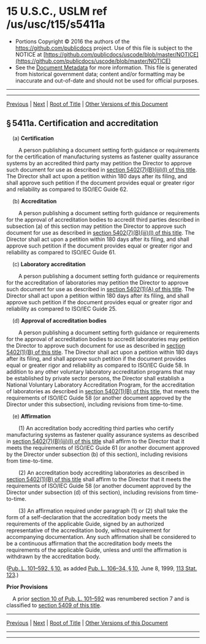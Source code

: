 ---
---

# 15 U.S.C., USLM ref /us/usc/t15/s5411a

* Portions Copyright © 2016 the authors of the https://github.com/publicdocs project.
  Use of this file is subject to the NOTICE at [https://github.com/publicdocs/uscode/blob/master/NOTICE](https://github.com/publicdocs/uscode/blob/master/NOTICE)
* See the [Document Metadata](././../../../..//README.md) for more information.
  This file is generated from historical government data; content and/or formatting may be inaccurate and out-of-date and should not be used for official purposes.

----------
----------

[Previous](./../../../..//us/usc/t15/ch80/m__us_usc_t15_s5411.md) | [Next](./../../../..//us/usc/t15/ch80/m__us_usc_t15_s5411b.md) | [Root of Title](./../../../../) | [Other Versions of this Document](https://publicdocs.github.io/go/links?ns=uslm&ref=%2Fus%2Fusc%2Ft15%2Fs5411a)

## § 5411a. Certification and accreditation

    (a) __Certification__ 

        A person publishing a document setting forth guidance or requirements for the certification of manufacturing systems as fastener quality assurance systems by an accredited third party may petition the Director to approve such document for use as described in [section 5402(7)(B)(iii)(I) of this title][/us/usc/t15/s5402/7/B/iii/I]. The Director shall act upon a petition within 180 days after its filing, and shall approve such petition if the document provides equal or greater rigor and reliability as compared to ISO/IEC Guide 62.

    (b) __Accreditation__ 

        A person publishing a document setting forth guidance or requirements for the approval of accreditation bodies to accredit third parties described in subsection (a) of this section may petition the Director to approve such document for use as described in [section 5402(7)(B)(iii)(I) of this title][/us/usc/t15/s5402/7/B/iii/I]. The Director shall act upon a petition within 180 days after its filing, and shall approve such petition if the document provides equal or greater rigor and reliability as compared to ISO/IEC Guide 61.

    (c) __Laboratory accreditation__ 

        A person publishing a document setting forth guidance or requirements for the accreditation of laboratories may petition the Director to approve such document for use as described in [section 5402(1)(A) of this title][/us/usc/t15/s5402/1/A]. The Director shall act upon a petition within 180 days after its filing, and shall approve such petition if the document provides equal or greater rigor and reliability as compared to ISO/IEC Guide 25.

    (d) __Approval of accreditation bodies__ 

        A person publishing a document setting forth guidance or requirements for the approval of accreditation bodies to accredit laboratories may petition the Director to approve such document for use as described in [section 5402(1)(B) of this title][/us/usc/t15/s5402/1/B]. The Director shall act upon a petition within 180 days after its filing, and shall approve such petition if the document provides equal or greater rigor and reliability as compared to ISO/IEC Guide 58. In addition to any other voluntary laboratory accreditation programs that may be established by private sector persons, the Director shall establish a National Voluntary Laboratory Accreditation Program, for the accreditation of laboratories as described in [section 5402(1)(B) of this title][/us/usc/t15/s5402/1/B], that meets the requirements of ISO/IEC Guide 58 (or another document approved by the Director under this subsection), including revisions from time-to-time.

    (e) __Affirmation__ 

        (1) An accreditation body accrediting third parties who certify manufacturing systems as fastener quality assurance systems as described in [section 5402(7)(B)(iii)(I) of this title][/us/usc/t15/s5402/7/B/iii/I] shall affirm to the Director that it meets the requirements of ISO/IEC Guide 61 (or another document approved by the Director under subsection (b) of this section), including revisions from time-to-time.

        (2) An accreditation body accrediting laboratories as described in [section 5402(1)(B) of this title][/us/usc/t15/s5402/1/B] shall affirm to the Director that it meets the requirements of ISO/IEC Guide 58 (or another document approved by the Director under subsection (d) of this section), including revisions from time-to-time.

        (3) An affirmation required under paragraph (1) or (2) shall take the form of a self-declaration that the accreditation body meets the requirements of the applicable Guide, signed by an authorized representative of the accreditation body, without requirement for accompanying documentation. Any such affirmation shall be considered to be a continuous affirmation that the accreditation body meets the requirements of the applicable Guide, unless and until the affirmation is withdrawn by the accreditation body.

([Pub. L. 101–592, § 10][/us/pl/101/592/s10], as added [Pub. L. 106–34, § 10][/us/pl/106/34/s10], June 8, 1999, [113 Stat. 123][/us/stat/113/123].)

 __Prior Provisions__ 

    A prior [section 10 of Pub. L. 101–592][/us/pl/101/592/s10] was renumbered section 7 and is classified to [section 5409 of this title][/us/usc/t15/s5409].

----------

[Previous](./../../../..//us/usc/t15/ch80/m__us_usc_t15_s5411.md) | [Next](./../../../..//us/usc/t15/ch80/m__us_usc_t15_s5411b.md) | [Root of Title](./../../../../) | [Other Versions of this Document](https://publicdocs.github.io/go/links?ns=uslm&ref=%2Fus%2Fusc%2Ft15%2Fs5411a)

----------
----------

[/us/usc/t15/s5402/7/B/iii/I]: https://publicdocs.github.io/go/links?ns=uslm&ref=%2Fus%2Fusc%2Ft15%2Fs5402%2F7%2FB%2Fiii%2FI
[/us/usc/t15/s5402/7/B/iii/I]: https://publicdocs.github.io/go/links?ns=uslm&ref=%2Fus%2Fusc%2Ft15%2Fs5402%2F7%2FB%2Fiii%2FI
[/us/usc/t15/s5402/1/A]: https://publicdocs.github.io/go/links?ns=uslm&ref=%2Fus%2Fusc%2Ft15%2Fs5402%2F1%2FA
[/us/usc/t15/s5402/1/B]: https://publicdocs.github.io/go/links?ns=uslm&ref=%2Fus%2Fusc%2Ft15%2Fs5402%2F1%2FB
[/us/usc/t15/s5402/1/B]: https://publicdocs.github.io/go/links?ns=uslm&ref=%2Fus%2Fusc%2Ft15%2Fs5402%2F1%2FB
[/us/usc/t15/s5402/7/B/iii/I]: https://publicdocs.github.io/go/links?ns=uslm&ref=%2Fus%2Fusc%2Ft15%2Fs5402%2F7%2FB%2Fiii%2FI
[/us/usc/t15/s5402/1/B]: https://publicdocs.github.io/go/links?ns=uslm&ref=%2Fus%2Fusc%2Ft15%2Fs5402%2F1%2FB
[/us/pl/101/592/s10]: https://publicdocs.github.io/go/links?ns=uslm&ref=%2Fus%2Fpl%2F101%2F592%2Fs10
[/us/pl/106/34/s10]: https://publicdocs.github.io/go/links?ns=uslm&ref=%2Fus%2Fpl%2F106%2F34%2Fs10
[/us/stat/113/123]: https://publicdocs.github.io/go/links?ns=uslm&ref=%2Fus%2Fstat%2F113%2F123
[/us/pl/101/592/s10]: https://publicdocs.github.io/go/links?ns=uslm&ref=%2Fus%2Fpl%2F101%2F592%2Fs10
[/us/usc/t15/s5409]: https://publicdocs.github.io/go/links?ns=uslm&ref=%2Fus%2Fusc%2Ft15%2Fs5409


